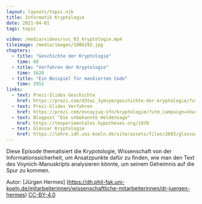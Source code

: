 ```yaml
---
layout: layouts/topic.njk
title: Informatik Kryptologie
date: 2021-04-01
tags: topic

video: /media/videos/vsc_03_kryptologie.mp4
tileimage: /media/images/1006192.jpg
chapters:
  - title: "Geschichte der Krypto­logie"
    time: 60
  - title: "Verfahren der Krypto­logie"
    time: 1620
  - title: "Ein Beispiel für maskier­ten Code"
    time: 2952
links:
  - text: Prezi-Slides Geschichte
    href: https://prezi.com/d3twi_3ymsym/geschichte-der-kryptologie/?utm_campaign=share&utm_medium=copy
  - text: Prezi-Slides Verfahren
    href: https://prezi.com/evcoyjuq-sfn/kryptologie/?utm_campaign=share&utm_medium=copy
  - text: Blogpost "Die unbekannte Heldensage"
    href: https://texperimentales.hypotheses.org/1970
  - text: Glossar Kryptologie
    href: https://lehre.idh.uni-koeln.de/site/assets/files/2603/glossar_krypto.pdf
---
```


Diese Episode thematisiert die Krypotologie, Wissenschaft von der Informationssicherheit, um Ansatzpunkte dafür zu finden, wie man den Text des Voynich-Manuskripts analysieren könnte, um seinem Geheimnis auf die Spur zu kommen.


Autor: [Jürgen Hermes] (https://dh.phil-fak.uni-koeln.de/mitarbeiterinnen/wissenschaftliche-mitarbeiterinnen/dr-juergen-hermes) [CC-BY-4.0](https://creativecommons.org/licenses/by/4.0/deed.de)

